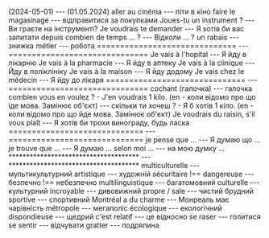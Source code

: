 (2024-05-01) --- (01.05.2024)
aller au cinéma --- піти в кіно
faire le magasinage --- відправитися за покупками
Joues-tu un instrument ? --- Ви граєте на інструменті?
Je voudrais te demander --- Я хотів би вас запитати
depuis combien de temps ... ? --- Відколи ... ?
un rabais --- знижка
métier --- робота
============================== --- ==============================
Je vais à l'hopital --- Я йду в лікарню
Je vais à la pharmacie --- Я йду в аптеку
Je vais à la clinique --- Йду в поліклініку
Je vais à la maison --- Я йду додому
Je vais chez le médecin --- Я йду до лікаря
============================== --- ==============================
cochant (галочка) --- галочка
combien vous en voulez ? - J'en voudrais 1 kilo. (en - коли відомо про що іде мова. Замінює об'єкт) --- скільки ти хочеш ? - Я б хотів 1 кіло. (en - коли відомо про що йде мова. Замінює об'єкт)
Je voudrais du raisin, s'il vous plaît --- Я хотів би трохи винограду, будь ласка
============================= --- =============================
je pense que ...  --- Я думаю що ...
je trouve que ... --- Я думаю ...
selon moi ... --- на мою думку ...
************************************* --- *************************************
multiculturelle --- мультикультурний
artistique --- художній
sécuritaire !== dangereuse --- безпечно !== небезпечно
multilinguistique --- багатомовний
culturelle --- культурний
incroyable --- дивовижний
propre / sale --- чистий брудний
sportive --- спортивний
Montréal a du charme --- Монреаль має чарівність
métropole --- мегаполіс
écologique --- екологічний
dispondieuse --- щедрий
c'est relatif --- це відносно
se raser --- голитися
se sentir --- відчувати
gratter --- подряпина
